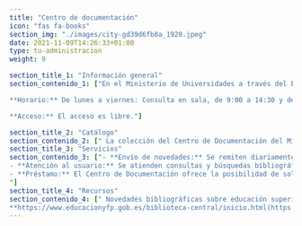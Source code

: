 ```yaml
---
title: "Centro de documentación"
icon: "fas fa-books"
section_img: "./images/city-gd39d6fb8a_1920.jpeg"
date: 2021-11-09T14:26:33+01:00
type: tu-administracion
weight: 9

section_title_1: "Información general"
section_contenido_1: ["En el Ministerio de Universidades a través del El Centro de Documentación del Ministerio de Educación, trata de difundir información de interés en el ámbito de la enseñanza superior. La documentación recopilada consta de informes, documentos sin publicar, ponencias, artículos de revista, etc. Además cuenta con recursos de elaboración propia como resúmenes y dosieres. Su actividad fundamental es la difusión selectiva de información mediante el envío de novedades sobre la aparición de documentos e informaciones relacionados con esta materia. Está ubicado en la **Biblioteca de Educación del Ministerio(https://www.educacionyfp.gob.es/biblioteca-central/inicio.html)**, en la calle San Agustín, 5, 28014 Madrid  donde se encuentran sus fondos, se realiza el proceso documental y se atiende a los usuarios (investigadores, profesores, expertos y estudiantes).  

**Horario:** De lunes a viernes: Consulta en sala, de 9:00 a 14:30 y de 16:00 a 18:00 h.

**Acceso:** El acceso es libre."]

section_title_2: "Catálogo"
section_contenido_2: [" La colección del Centro de Documentación del Ministerio de Educación está integrada en el **Catálogo de la Biblioteca de Educación(http://biblioteca-central.educacion.gob.es/search*spi/)**. Este catálogo en línea permite la búsqueda y localización de los registros bibliográficos del fondo de la Biblioteca y Centro de Documentación, poniendo a disposición unos 10.000 documentos sobre educación superior (libros, artículos de revista, documentos - ponencias, estudios, informes, folletos-), de los cuales más de 3.000 son recursos electrónicos accesibles en línea.. "]
section_title_3: "Servicios"
section_contenido_3: ["- **Envío de novedades:** Se remiten diariamente vía email las novedades documentales de relevancia y actualidad a los usuarios suscritos a este servicio. Si desea suscribirse contacte con centro.documentacion@mecd.es e-mail(mailto:centro.documentacion@mecd.es).  
- **Atención al usuario:** Se atienden consultas y búsquedas bibliográficas.  
- **Préstamo:** El Centro de Documentación ofrece la posibilidad de solicitar documentos en préstamo (personal o Interbibliotecario) del fondo disponible en soporte papel. Este servicio se realizará por medio de la **Biblioteca de Educación(https://www.educacionyfp.gob.es/biblioteca-central/servicios/prestamos.html)** a los usuarios con carné.
"]
section_title_4: "Recursos"
section_contenido_4: [" Novedades bibliográficas sobre educación superior a partir de las nuevas adquisiciones de la Biblioteca de Educación o accesibles on-line:.  
**https://www.educacionyfp.gob.es/biblioteca-central/inicio.html(https://www.educacionyfp.gob.es/biblioteca-central/inicio.html)**"]
---
```

